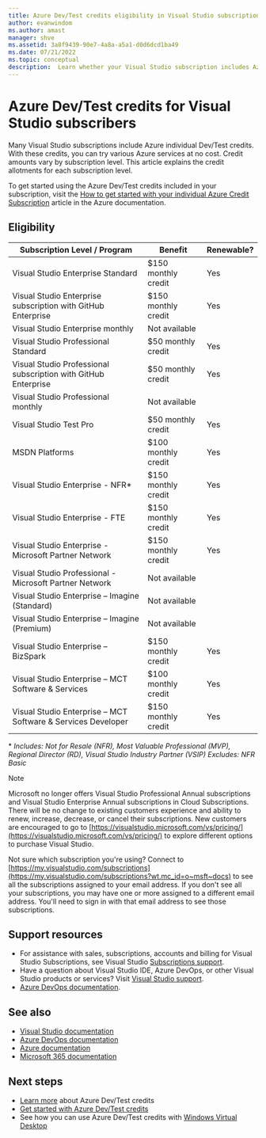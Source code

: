 ```yaml
---
title: Azure Dev/Test credits eligibility in Visual Studio subscriptions | Microsoft Docs
author: evanwindom
ms.author: amast
manager: shve
ms.assetid: 3a8f9439-90e7-4a8a-a5a1-d0d6dcd1ba49
ms.date: 07/21/2022
ms.topic: conceptual
description:  Learn whether your Visual Studio subscription includes Azure Dev/Test credits
---
```

# Azure Dev/Test credits for Visual Studio subscribers

Many Visual Studio subscriptions include Azure individual Dev/Test credits.  With these credits, you can try various Azure services at no cost. Credit amounts vary by subscription level.  This article explains the credit allotments for each subscription level.  

To get started using the Azure Dev/Test credits included in your subscription, visit the [How to get started with your individual Azure Credit Subscription](https://docs.microsoft.com/azure/devtest/offer/quickstart-individual-credit) article in the Azure documentation.  

## Eligibility

|  Subscription Level / Program  | Benefit | Renewable? |
|--------------------------------|---------|------------|
| Visual Studio Enterprise Standard | $150 monthly credit | Yes |
| Visual Studio Enterprise subscription with GitHub Enterprise | $150 monthly credit | Yes |
| Visual Studio Enterprise monthly | Not available | |
| Visual Studio Professional Standard | $50 monthly credit | Yes |
| Visual Studio Professional subscription with GitHub Enterprise | $50 monthly credit | Yes |
| Visual Studio Professional monthly | Not available |  |
| Visual Studio Test Pro | $50 monthly credit | Yes |
| MSDN Platforms | $100 monthly credit | Yes |
| Visual Studio Enterprise - NFR* | $150 monthly credit | Yes |
| Visual Studio Enterprise - FTE | $150 monthly credit | Yes |
| Visual Studio Enterprise - Microsoft Partner Network | $150 monthly credit | Yes |
| Visual Studio Professional - Microsoft Partner Network | Not available | |
| Visual Studio Enterprise – Imagine (Standard) | Not available | |
| Visual Studio Enterprise – Imagine (Premium) | Not available | |
| Visual Studio Enterprise – BizSpark | $150 monthly credit | Yes |
| Visual Studio Enterprise – MCT Software & Services | $100 monthly credit | Yes |
| Visual Studio Enterprise – MCT Software & Services Developer | $150 monthly credit | Yes |

\* *Includes: Not for Resale (NFR), Most Valuable Professional (MVP), Regional Director (RD), Visual Studio Industry Partner (VSIP)
Excludes:  NFR Basic*

> [!NOTE]
> Microsoft no longer offers Visual Studio Professional Annual subscriptions and Visual Studio Enterprise Annual subscriptions in Cloud Subscriptions. There will be no change to existing customers experience and ability to renew, increase, decrease, or cancel their subscriptions. New customers are encouraged to go to [https://visualstudio.microsoft.com/vs/pricing/](https://visualstudio.microsoft.com/vs/pricing/) to explore different options to purchase Visual Studio.

Not sure which subscription you're using?  Connect to [https://my.visualstudio.com/subscriptions](https://my.visualstudio.com/subscriptions?wt.mc_id=o~msft~docs) to see all the subscriptions assigned to your email address. If you don't see all your subscriptions, you may have one or more assigned to a different email address.  You'll need to sign in with that email address to see those subscriptions.

## Support resources

+ For assistance with sales, subscriptions, accounts and billing for Visual Studio Subscriptions, see Visual Studio [Subscriptions support](https://aka.ms/vssubscriberhelp).
+ Have a question about Visual Studio IDE, Azure DevOps, or other Visual Studio products or services?  Visit [Visual Studio support](https://visualstudio.microsoft.com/support/).
+ [Azure DevOps documentation](/azure/devops/).

## See also

+ [Visual Studio documentation](/visualstudio/)
+ [Azure DevOps documentation](/azure/devops/)
+ [Azure documentation](/azure/)
+ [Microsoft 365 documentation](/microsoft-365/)

## Next steps

+ [Learn more](https://docs.microsoft.com/azure/devtest/offer/overview-what-is-devtest-offer-visual-studio) about Azure Dev/Test credits
+ [Get started with Azure Dev/Test credits](https://docs.microsoft.com/azure/devtest/offer/quickstart-individual-credit)
+ See how you can use Azure Dev/Test credits with [Windows Virtual Desktop](vs-windows-virtual-desktop.md)
